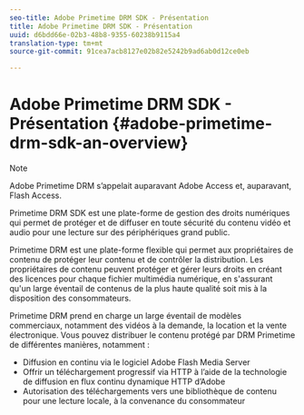 ```yaml
---
seo-title: Adobe Primetime DRM SDK - Présentation
title: Adobe Primetime DRM SDK - Présentation
uuid: d6bdd66e-02b3-48b8-9355-60238b9115a4
translation-type: tm+mt
source-git-commit: 91cea7acb8127e02b82e5242b9ad6ab0d12ce0eb

---
```



# Adobe Primetime DRM SDK - Présentation {#adobe-primetime-drm-sdk-an-overview}

>[!NOTE]
>
>Adobe Primetime DRM s’appelait auparavant Adobe Access et, auparavant, Flash Access.

Primetime DRM SDK est une plate-forme de gestion des droits numériques qui permet de protéger et de diffuser en toute sécurité du contenu vidéo et audio pour une lecture sur des périphériques grand public.

Primetime DRM est une plate-forme flexible qui permet aux propriétaires de contenu de protéger leur contenu et de contrôler la distribution. Les propriétaires de contenu peuvent protéger et gérer leurs droits en créant des licences pour chaque fichier multimédia numérique, en s&#39;assurant qu&#39;un large éventail de contenus de la plus haute qualité soit mis à la disposition des consommateurs.

Primetime DRM prend en charge un large éventail de modèles commerciaux, notamment des vidéos à la demande, la location et la vente électronique. Vous pouvez distribuer le contenu protégé par DRM Primetime de différentes manières, notamment :

* Diffusion en continu via le logiciel Adobe Flash Media Server
* Offrir un téléchargement progressif via HTTP à l’aide de la technologie de diffusion en flux continu dynamique HTTP d’Adobe
* Autorisation des téléchargements vers une bibliothèque de contenu pour une lecture locale, à la convenance du consommateur

